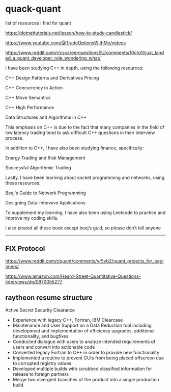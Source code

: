 # quack-quant
list of resources i find for quant

https://dotnettutorials.net/lesson/how-to-study-candlestick/

https://www.youtube.com/@TradeOptionsWithMe/videos

https://www.reddit.com/r/cscareerquestionsEU/comments/10ctq1l/just_landed_a_quant_developer_role_wondering_what/

I have been studying C++ in depth, using the following resources:

C++ Design Patterns and Derivatives Pricing

C++ Concurrency in Action

C++ Move Semantics

C++ High Performance

Data Structures and Algorithms in C++

This emphasis on C++ is due to the fact that many companies in the field of low latency trading tend to ask difficult C++ questions in their interview process.

In addition to C++, I have also been studying finance, specifically:

Energy Trading and Risk Management

Successful Algorithmic Trading

Lastly, I have been learning about socket programming and networks, using these resources:

Beej's Guide to Network Programming

Designing Data-Intensive Applications

To supplement my learning, I have also been using Leetcode to practice and improve my coding skills.

I also pirated all these book except beej’s guid, so please don’t tell anyone

----------------

 FIX Protocol
 -------------
 
 https://www.reddit.com/r/quant/comments/vr5yb2/quant_projects_for_beginners/
 
 https://www.amazon.com/Heard-Street-Quantitative-Questions-Interviews/dp/0970055277
 
 
 
 ## raytheon resume structure 
 
 Active Secret Security Clearance

- Experience with legacy C++, Fortran, IBM Clearcase
- Maintenance and User Support on a Data Reduction tool including development and implementation of efficiency upgrades, additional functionality, and bugfixes
- Conducted dialogue with users to analyze intended requirements of users and convert into actionable code
- Converted legacy Fortran to C++ in order to provide new functionality
- Implemented a routine to prevent GUIs from being placed offscreen due to corrupted registry values
- Developed multiple builds with scrubbed classified information for release to foreign partners
- Merge two divergent branches of the product into a single production build.
